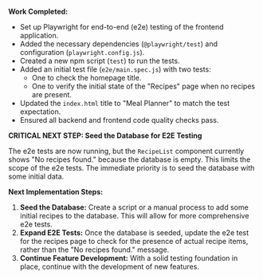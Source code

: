 **Work Completed:**
- Set up Playwright for end-to-end (e2e) testing of the frontend application.
- Added the necessary dependencies (`@playwright/test`) and configuration (`playwright.config.js`).
- Created a new npm script (`test`) to run the tests.
- Added an initial test file (`e2e/main.spec.js`) with two tests:
  - One to check the homepage title.
  - One to verify the initial state of the "Recipes" page when no recipes are present.
- Updated the `index.html` title to "Meal Planner" to match the test expectation.
- Ensured all backend and frontend code quality checks pass.

**CRITICAL NEXT STEP: Seed the Database for E2E Testing**

The e2e tests are now running, but the `RecipeList` component currently shows "No recipes found." because the database is empty. This limits the scope of the e2e tests. The immediate priority is to seed the database with some initial data.

**Next Implementation Steps:**
1.  **Seed the Database:** Create a script or a manual process to add some initial recipes to the database. This will allow for more comprehensive e2e tests.
2.  **Expand E2E Tests:** Once the database is seeded, update the e2e test for the recipes page to check for the presence of actual recipe items, rather than the "No recipes found." message.
3.  **Continue Feature Development:** With a solid testing foundation in place, continue with the development of new features.
